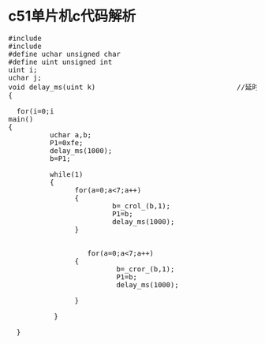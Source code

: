 # c51单片机c代码解析
<pre>
#include<reg52.h>
#include<intrins.h>
#define uchar unsigned char
#define uint unsigned int
uint i;
uchar j;
void delay_ms(uint k)                                  //延时子程序
{

  for(i=0;i<k;i++)
   {
    for(j=0;j<230;j++)
        {
         ;
        }
   }
  }

<pre>
main()
{
          uchar a,b;
          P1=0xfe;
          delay_ms(1000);
          b=P1;

          while(1)
          {
                for(a=0;a<7;a++)
                {
                         b=_crol_(b,1);
                         P1=b;
                         delay_ms(1000);
                }


                   for(a=0;a<7;a++)
                {
                          b=_cror_(b,1);
                          P1=b;
                          delay_ms(1000);

                }

           }

  }
 
